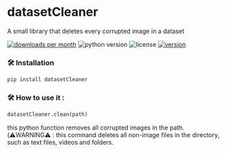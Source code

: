 # datasetCleaner
A small library that deletes every corrupted image in a dataset

[![downloads per month](https://img.shields.io/pypi/dm/datasetCleaner?color=red)](https://pypi.org/project/datasetCleaner/)  ![python version](https://img.shields.io/pypi/pyversions/datasetCleaner)  ![license](https://img.shields.io/pypi/l/datasetCleaner)  [![version](https://img.shields.io/pypi/v/datasetCleaner)](https://pypi.org/project/datasetCleaner/)

### 🛠 Installation
```python
pip install datasetCleaner
```

### 🛠 How to use it :
```python
datasetCleaner.clean(path)
```
this python function removes all corrupted images in the path. <br /> (⚠️WARNING⚠️ : this command deletes all non-image files in the directory, such as text files, videos and folders.
